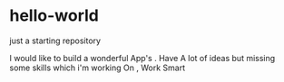 # hello-world
just a starting repository

I would like to build a wonderful App's .
Have A lot of ideas but missing some skills which i'm working On , Work Smart
